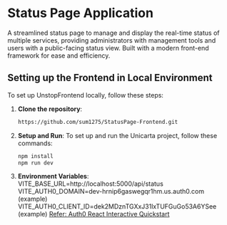 # Status Page Application

A streamlined status page to manage and display the real-time status of multiple services, providing administrators with management tools and users with a public-facing status view. Built with a modern front-end framework for ease and efficiency.

## Setting up the Frontend in Local Environment

To set up UnstopFrontend locally, follow these steps:

1. **Clone the repository**:

   ```bash
   https://github.com/sum1275/StatusPage-Frontend.git
   ```

2. **Setup and Run**:
   To set up and run the Unicarta project, follow these commands:

   ```bash
   npm install
   npm run dev
   ```
3. **Environment Variables**:
VITE_BASE_URL=http://localhost:5000/api/status
VITE_AUTH0_DOMAIN=dev-hrnip6gaswegqr1hm.us.auth0.com (example)
VITE_AUTH0_CLIENT_ID=dek2MDznTGXxJ31lxTUFGuGo53A6YSee (example)
[Refer: Auth0 React Interactive Quickstart](https://auth0.com/docs/quickstart/spa/react/interactive)

